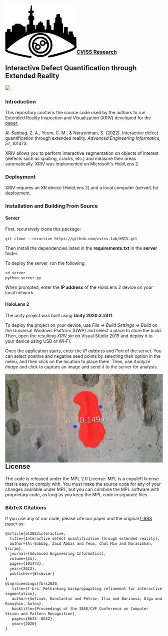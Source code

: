 


<img align="left" src="misc/logo.jpg">
    
    
<br /><br /><br /><br /><br /><br />
    
    

### [CVISS Research](http://www.cviss.net/)

## Interactive Defect Quantification through Extended Reality

[![](http://img.youtube.com/vi/vOv0GKCy_r0/0.jpg)](https://www.youtube.com/watch?v=vOv0GKCy_r0)

### Introduction

This repository contains the source code used by the authors to run Extended Reality Inspection and Visualization (XRIV) developed for the [paper](https://www.sciencedirect.com/science/article/abs/pii/S1474034621002238),

Al-Sabbag, Z. A., Yeum, C. M., & Narasimhan, S. (2022). Interactive defect quantification through extended reality. *Advanced Engineering Informatics*, *51*, 101473.

XRIV allows you to perform interactive segmentation on objects of interest (defects such as spalling, cracks, etc.) and measure their areas automatically. XRIV was implemented on Microsoft's HoloLens 2.

### Deployment

XRIV requires an XR device (HoloLens 2) and a local computer (server) for deployment. 

### Installation and Building From Source

#### Server

First, recursively clone this package:

```
git clone --recursive https://github.com/cviss-lab/XRIV.git
```

Then install the dependencies listed in the **requirements.txt** in the **server** folder.

To deploy the server, run the following:

```
cd server
python server.py 
```
When prompted, enter the **IP address** of the HoloLens 2 device on your local network.

#### HoloLens 2

The unity project was built using **Unity 2020.3.24f1**. 

To deploy the project on your device, use *File -> Build Settings -> Build* on the Universal Windows Platform (UWP) and select a place to store the build. Then, open the resulting *XRIV.sln* on Visual Studio 2019 and deploy it to your device using USB or Wi-Fi. 

Once the application starts, enter the *IP address* and *Port* of the server. You can select positive and negative seed points by selecting their option in the menu, and then click on the location to place them. Then, use *Analyze Image* and click to capture an image and send it to the server for analysis.

<img align="left" src="misc/img2.jpg">

## License

The code is released under the MPL 2.0 License. MPL is a copyleft license that is easy to comply with. You must make the source code for any of your changes available under MPL, but you can combine the MPL software with proprietary code, as long as you keep the MPL code in separate files.

### BibTeX Citations

If you use any of our code, please cite our paper and the original [f-BRS](https://github.com/saic-vul/fbrs_interactive_segmentation) paper as:

```
@article{al2022interactive,
  title={Interactive defect quantification through extended reality},
  author={Al-Sabbag, Zaid Abbas and Yeum, Chul Min and Narasimhan, Sriram},
  journal={Advanced Engineering Informatics},
  volume={51},
  pages={101473},
  year={2022},
  publisher={Elsevier}
}
@inproceedings{fbrs2020,
   title={f-brs: Rethinking backpropagating refinement for interactive segmentation},
   author={Sofiiuk, Konstantin and Petrov, Ilia and Barinova, Olga and Konushin, Anton},
   booktitle={Proceedings of the IEEE/CVF Conference on Computer Vision and Pattern Recognition},
   pages={8623--8632},
   year={2020}
}
```
